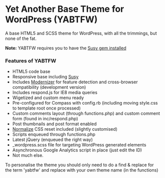 # Yet Another Base Theme for WordPress (YABTFW)

A base HTML5 and SCSS theme for WordPress, with all the trimmings, but none of the fat.

**Note:** YABTFW requires you to have the [Susy gem installed](http://susy.oddbird.net/guides/getting-started/)

### Features of YABTFW

- HTML5 code base
- Responsive base including [Susy](http://susy.oddbird.net/)
- Includes [Modernizer](http://modernizr.com/) for feature detection and cross-browser compatibility (development version)
- Includes respond.js for IE8 media queries
- Wigetized and custom menu ready
- Pre-configured for Compass with config.rb (including moving style.css to template root once processed)
- Custom comments layout (through functions.php) and custom comment form (found in inc/respond.php)
- Post thumbnails and post format enabled
- [Normalize](http://necolas.github.com/normalize.css) CSS reset included (slightly customised)
- Scripts enqueued through functions.php
- Latest jQuery (enqueued the right way)
- _wordpress.scss file for targeting WordPress generated elements
- Asynchronous Google Analytics script in place (just edit the ID)
- Not much else.

To personalise the theme you should only need to do a find & replace for the term 'yabtfw' and replace with your own theme name (in the functions)